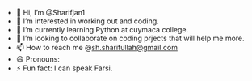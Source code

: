 - 👋 Hi, I’m @Sharifjan1
- 👀 I’m interested in working out and coding. 
- 🌱 I’m currently learning Python at cuymaca college. 
- 💞️ I’m looking to collaborate on coding prjects that will help me more. 
- 📫 How to reach me @sh.sharifullah@gmail.com 
- 😄 Pronouns: 
- ⚡ Fun fact: I can speak Farsi. 

<!---
Sharifjan1/Sharifjan1 is a ✨ special ✨ repository because its `README.md` (this file) appears on your GitHub profile.
You can click the Preview link to take a look at your changes.
--->
